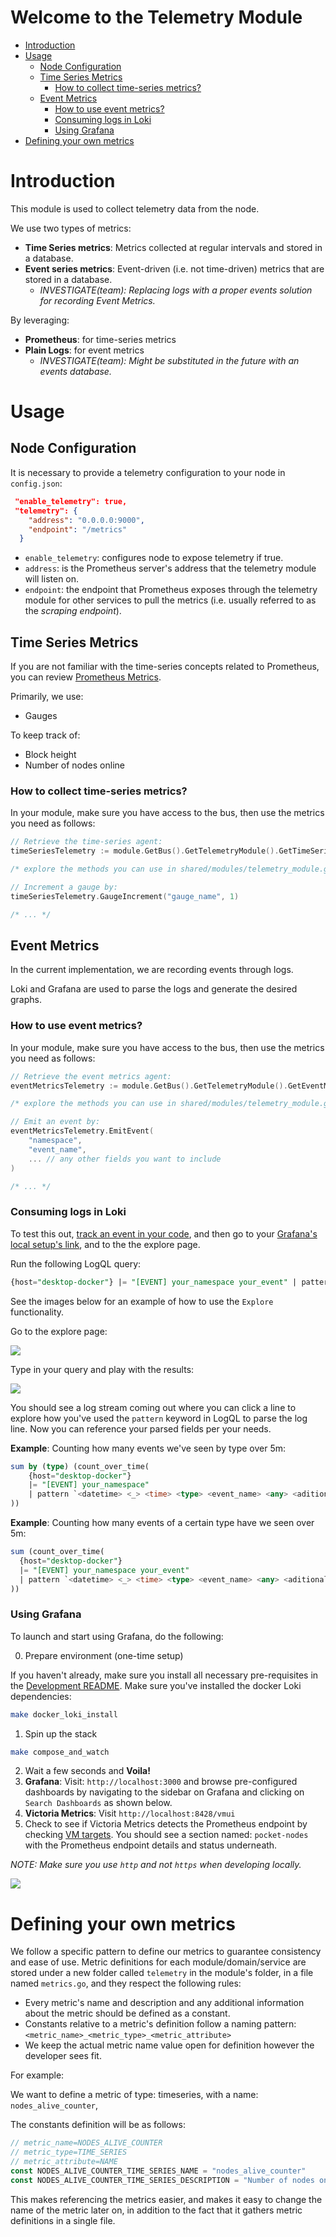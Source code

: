 # Welcome to the Telemetry Module <!-- omit in toc -->

- [Introduction](#introduction)
- [Usage](#usage)
  - [Node Configuration](#node-configuration)
  - [Time Series Metrics](#time-series-metrics)
    - [How to collect time-series metrics?](#how-to-collect-time-series-metrics)
  - [Event Metrics](#event-metrics)
    - [How to use event metrics?](#how-to-use-event-metrics)
    - [Consuming logs in Loki](#consuming-logs-in-loki)
    - [Using Grafana](#using-grafana)
- [Defining your own metrics](#defining-your-own-metrics)

# Introduction

This module is used to collect telemetry data from the node.

We use two types of metrics:

- **Time Series metrics**: Metrics collected at regular intervals and stored in a database.
- **Event series metrics**: Event-driven (i.e. not time-driven) metrics that are stored in a database.
  - _INVESTIGATE(team): Replacing logs with a proper events solution for recording Event Metrics._

By leveraging:

- **Prometheus**: for time-series metrics
- **Plain Logs**: for event metrics
  - _INVESTIGATE(team): Might be substituted in the future with an events database._

# Usage

## Node Configuration

It is necessary to provide a telemetry configuration to your node in `config.json`:

```json
 "enable_telemetry": true,
 "telemetry": {
    "address": "0.0.0.0:9000",
    "endpoint": "/metrics"
  }
```

- `enable_telemetry`: configures node to expose telemetry if true.
- `address`: is the Prometheus server's address that the telemetry module will listen on.
- `endpoint`: the endpoint that Prometheus exposes through the telemetry module for other services to pull the metrics (i.e. usually referred to as the _scraping endpoint_).

## Time Series Metrics

If you are not familiar with the time-series concepts related to Prometheus, you can review [Prometheus Metrics](https://prometheus.io/docs/concepts/metric_types/).

Primarily, we use:

- Gauges

To keep track of:

- Block height
- Number of nodes online

### How to collect time-series metrics?

In your module, make sure you have access to the bus, then use the metrics you need as follows:

```go
// Retrieve the time-series agent:
timeSeriesTelemetry := module.GetBus().GetTelemetryModule().GetTimeSeriesAgent()

/* explore the methods you can use in shared/modules/telemetry_module.go */

// Increment a gauge by:
timeSeriesTelemetry.GaugeIncrement("gauge_name", 1)

/* ... */
```

## Event Metrics

In the current implementation, we are recording events through logs.

Loki and Grafana are used to parse the logs and generate the desired graphs.

### How to use event metrics?

In your module, make sure you have access to the bus, then use the metrics you need as follows:

```go
// Retrieve the event metrics agent:
eventMetricsTelemetry := module.GetBus().GetTelemetryModule().GetEventMetricsAgent()

/* explore the methods you can use in shared/modules/telemetry_module.go */

// Emit an event by:
eventMetricsTelemetry.EmitEvent(
    "namespace",
    "event_name",
    ... // any other fields you want to include
)

/* ... */
```

### Consuming logs in Loki

To test this out, [track an event in your code](#event-metrics), and then go to your [Grafana's local setup's link](#using-grafana), and to the the explore page.

Run the following LogQL query:

```sql
{host="desktop-docker"} |= "[EVENT] your_namespace your_event" | pattern `<datetime> <_> <time> <type> <event_name> <any> <aditional> <whitespaced> <items>` | logfmt
```

See the images below for an example of how to use the `Explore` functionality.

Go to the explore page:

![](docs/explore-loki-on-grafana-pt-1.gif)

Type in your query and play with the results:

![](docs/explore-loki-on-grafana-pt-2.gif)

You should see a log stream coming out where you can click a line to explore how you've used the `pattern` keyword in LogQL to parse the log line. Now you can reference your parsed fields per your needs.

**Example**: Counting how many events we've seen by type over 5m:

```sql
sum by (type) (count_over_time(
    {host="desktop-docker"}
    |= "[EVENT] your_namespace"
    | pattern `<datetime> <_> <time> <type> <event_name> <any> <aditional> <whitespaced> <items>`[5m]
))
```

**Example**: Counting how many events of a certain type have we seen over 5m:

```sql
sum (count_over_time(
  {host="desktop-docker"}
  |= "[EVENT] your_namespace your_event"
  | pattern `<datetime> <_> <time> <type> <event_name> <any> <aditional> <whitespaced> <items>`[5m]
))
```

### Using Grafana

To launch and start using Grafana, do the following:

0. Prepare environment (one-time setup)

If you haven't already, make sure you install all necessary pre-requisites in the [Development README](docs/development/README.md).
Make sure you've installed the docker Loki dependencies:

```bash
make docker_loki_install
```

1. Spin up the stack

```bash
make compose_and_watch
```

2. Wait a few seconds and **Voila!**
3. **Grafana**: Visit: `http://localhost:3000` and browse pre-configured dashboards by navigating to the sidebar on Grafana and clicking on `Search Dashboards` as shown below.
4. **Victoria Metrics**: Visit `http://localhost:8428/vmui`
5. Check to see if Victoria Metrics detects the Prometheus endpoint by checking [VM targets](http://localhost:8428/targets). You should see a section named: `pocket-nodes` with the Prometheus endpoint details and status underneath.

_NOTE: Make sure you use `http` and not `https` when developing locally._

![](docs/browsing-existing-dashboards.gif)

# Defining your own metrics

We follow a specific pattern to define our metrics to guarantee consistency and ease of use.
Metric definitions for each module/domain/service are stored under a new folder called `telemetry` in the module's folder, in a file named `metrics.go`, and they respect the following rules:

- Every metric's name and description and any additional information about the metric should be defined as a constant.
- Constants relative to a metric's definition follow a naming pattern: `<metric_name>_<metric_type>_<metric_attribute>`
- We keep the actual metric name value open for definition however the developer sees fit.

For example:

We want to define a metric of type: timeseries, with a name: `nodes_alive_counter`,

The constants definition will be as follows:

```go
// metric_name=NODES_ALIVE_COUNTER
// metric_type=TIME_SERIES
// metric_attribute=NAME
const NODES_ALIVE_COUNTER_TIME_SERIES_NAME = "nodes_alive_counter"
const NODES_ALIVE_COUNTER_TIME_SERIES_DESCRIPTION = "Number of nodes online"
```

This makes referencing the metrics easier, and makes it easy to change the name of the metric later on, in addition to the fact that it gathers metric definitions in a single file.

<!-- GITHUB_WIKI: guides/telemetry/readme -->
